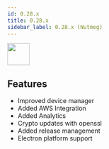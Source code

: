 ```yaml
---
id: 0.28.x
title: 0.28.x
sidebar_label: 0.28.x (Nutmeg)
---
```


<img src="https://renative.org/img/ic_notes.png" width=50 height=50 />

## Features

- Improved device manager
- Added AWS Integration
- Added Analytics
- Crypto updates with openssl
- Added release management
- Electron platform support
